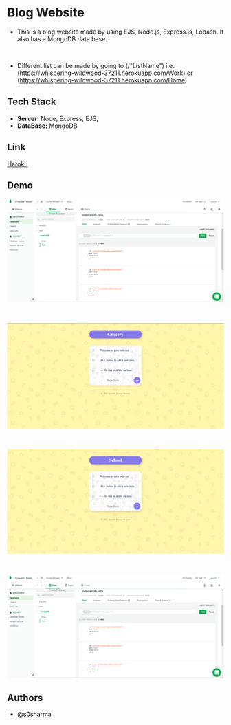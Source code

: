 
# Blog Website

*  This is a blog website made by using EJS, Node.js, Express.js, Lodash. It also has a MongoDB data base.

<br>

*  Different list can be made by going to (/"ListName") i.e. (https://whispering-wildwood-37211.herokuapp.com/Work) or (https://whispering-wildwood-37211.herokuapp.com/Home)


## Tech Stack

* **Server:** Node, Express, EJS,
* **DataBase:** MongoDB

  
## Link

[Heroku](https://whispering-wildwood-37211.herokuapp.com/)

## Demo
![Home](Images/todoDB.png)

<br>

![Grocery](Images/todogrocery.png)

<br>

![School](Images/todoschool.png)

<br>

![DataBase](Images/todoDB.png)


  
## Authors

- [@s0sharma](https://github.com/s0sharma)

  

